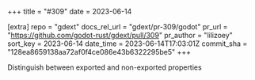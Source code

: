 +++
title = "#309"
date = 2023-06-14

[extra]
repo = "gdext"
docs_rel_url = "gdext/pr-309/godot"
pr_url = "https://github.com/godot-rust/gdext/pull/309"
pr_author = "lilizoey"
sort_key = 2023-06-14
date_time = 2023-06-14T17:03:01Z
commit_sha = "128ea8659138aa72af0f4ce086e43b6322295be5"
+++

Distinguish between exported and non-exported properties
